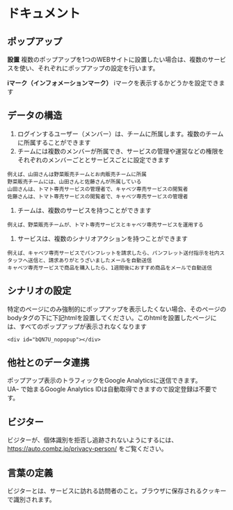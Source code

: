 # ドキュメント
## ポップアップ

**設置**
複数のポップアップを1つのWEBサイトに設置したい場合は、複数のサービスを使い、それぞれにポップアップの設定を行います。

**iマーク（インフォメーションマーク）**
iマークを表示するかどうかを設定できます

## データの構造
1. ログインするユーザー（メンバー）は、チームに所属します。複数のチームに所属することができます
1. チームには複数のメンバーが所属でき、サービスの管理や運営などの権限をそれぞれのメンバーごととサービスごとに設定できます
```
例えば、山田さんは野菜販売チームとお肉販売チームに所属
野菜販売チームには、山田さんと佐藤さんが所属している
山田さんは、トマト専売サービスの管理者で、キャベツ専売サービスの閲覧者
佐藤さんは、トマト専売サービスの閲覧者で、キャベツ専売サービスの管理者
```
1. チームは、複数のサービスを持つことができます
```
例えば、野菜販売チームが、トマト専売サービスとキャベツ専売サービスを運用する
```
1. サービスは、複数のシナリオアクションを持つことができます
```
例えば、キャベツ専売サービスでパンフレットを請求したら、パンフレット送付指示を社内スタッフへ送信と、請求ありがとうざいましたメールを自動送信
キャベツ専売サービスで商品を購入したら、1週間後におすすめ商品をメールで自動送信
```

## シナリオの設定
特定のページにのみ強制的にポップアップを表示したくない場合、そのページのbodyタグの下に下記htmlを設置してください。このhtmlを設置したページには、すべてのポップアップが表示されなくなります
```
<div id="bQN7U_nopopup"></div>
```

## 他社とのデータ連携
ポップアップ表示のトラフィックをGoogle Analyticsに送信できます。  
UAｰ で始まるGoogle Analytics IDは自動取得できますので設定登録は不要です。

## ビジター
ビジターが、個体識別を拒否し追跡されないようにするには、https://auto.combz.jp/privacy-person/ をご覧ください。

## 言葉の定義
ビジターとは、サービスに訪れる訪問者のこと。ブラウザに保存されるクッキーで識別されます。
